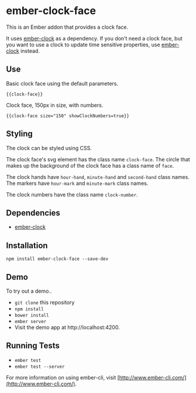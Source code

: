 # ember-clock-face

This is an Ember addon that provides a clock face.  

It uses [ember-clock](https://github.com/lozjackson/ember-clock) as a dependency.  If you don't need a clock face, but you want to use a clock to update time sensitive properties, use [ember-clock](https://github.com/lozjackson/ember-clock) instead.




## Use

Basic clock face using the default parameters.

  ```
  {{clock-face}}
  ```

Clock face, 150px in size, with numbers.

  ```
  {{clock-face size="150" showClockNumbers=true}}
  ```




## Styling

The clock can be styled using CSS.

The clock face's svg element has the class name `clock-face`.  The circle that makes up the background of the clock face has a class name of `face`.

The clock hands have `hour-hand`, `minute-hand` and `second-hand` class names.  
The markers have `hour-mark` and `minute-mark` class names.

The clock numbers have the class name `clock-number`.




## Dependencies

* [ember-clock](https://github.com/lozjackson/ember-clock)




## Installation

`npm install ember-clock-face --save-dev`




## Demo

To try out a demo..

* `git clone` this repository
* `npm install`
* `bower install`
* `ember server`
* Visit the demo app at http://localhost:4200.




## Running Tests

* `ember test`
* `ember test --server`

For more information on using ember-cli, visit [http://www.ember-cli.com/](http://www.ember-cli.com/).
